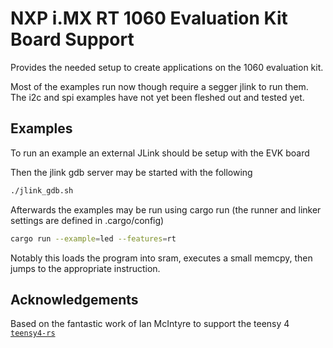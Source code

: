 # NXP i.MX RT 1060 Evaluation Kit Board Support

Provides the needed setup to create applications on the 1060 evaluation kit.

Most of the examples run now though require a segger jlink to run them. The i2c
and spi examples have not yet been fleshed out and tested yet.

## Examples

To run an example an external JLink should be setup with the EVK board

Then the jlink gdb server may be started with the following

``` sh
./jlink_gdb.sh
```

Afterwards the examples may be run using cargo run (the runner and linker settings are defined in .cargo/config)

``` sh
cargo run --example=led --features=rt
```

Notably this loads the program into sram, executes a small memcpy, then jumps to the appropriate instruction.

## Acknowledgements

Based on the fantastic work of Ian McIntyre to support the teensy 4
[`teensy4-rs`](https://github.com/mciantyre/)
